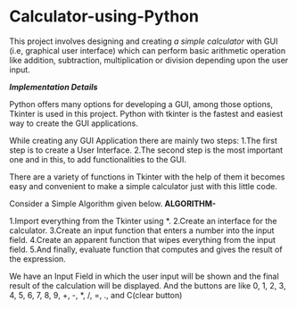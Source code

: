 # Calculator-using-Python

This project involves designing and creating _a simple calculator_ with GUI (i.e, graphical user  interface) which can perform basic arithmetic operation like addition, subtraction,  multiplication or division depending upon the user input.

_**Implementation Details**_

Python offers many options for developing a GUI, among those options, Tkinter is used in this project. Python with tkinter is the fastest and easiest way to create the GUI 
applications. 

While creating any GUI Application there are mainly two steps: 
  1.The first step is to create a User Interface. 
  2.The second step is the most important one and in this, to add functionalities to the GUI. 
  
There are a variety of functions in Tkinter with the help of them it becomes easy and convenient to make a simple calculator just with this little code. 

Consider a Simple Algorithm given below.
**ALGORITHM-**

1.Import everything from the Tkinter using *. 
2.Create an interface for the calculator. 
3.Create an input function that enters a number into the input field. 
4.Create an apparent function that wipes everything from the input field. 
5.And finally, evaluate function that computes and gives the result of the expression. 

We have an Input Field in which the user input will be shown and the final result of the 
calculation will be displayed. 
And the buttons are like 0, 1, 2, 3, 4, 5, 6, 7, 8, 9, +, -, *, /, =, ., and C(clear button)
